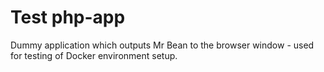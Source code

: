 # Test php-app
Dummy application which outputs Mr Bean to the browser window - used for testing of Docker environment setup.
